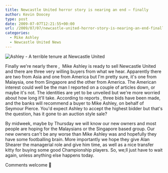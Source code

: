 ```yaml
---
title: Newcastle United horror story is nearing an end – finally
author: Kevin Doocey
type: post
date: 2009-07-07T12:21:55+00:00
url: /2009/07/07/newcastle-united-horror-story-is-nearing-an-end-finally/
categories:
  - Mike Ashley
  - Newcastle United News
---
```


![Ashley - A terrible tenure at Newcastle United](https://static.guim.co.uk/sys-images/Football/Pix/pictures/2008/12/28/1230487059052/mike-ashley-001.jpg)

Finally we're nearly there  ,  Mike Ashley is ready to sell Newcastle United and there are three very willing buyers from what we hear. Apparently there are two from Asia and one from America but I'm pretty sure, it's one from Malaysia, one from Singapore and the other from America. The American interest could well be the man I reported on a couple of articles down, or maybe it's not. The identities are yet to be unveiled but we're more worried about how long it'll take. According to reports , three bids have been made, and the banks will recommend a buyer to Mike Ashley, on behalf of Seymour Pierce. You'd expect Ashley to accept the highest bidder but that's the question, has it gone to an auction style sale?

By midweek, maybe by Thursday we will know our new owners and most people are hoping for the Malaysians or the Singapore based group. Our new owners can't be any worse than Mike Ashley was and hopefully they have some footballing brain. More importantly we hope they give Alan Shearer the managerial role and give him time, as well as a nice transfer kitty for buying some good Championship players. So, we;ll just have to wait again, unless anything else happens today.

Comments welcome 🙂
